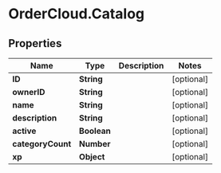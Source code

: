 # OrderCloud.Catalog

## Properties
Name | Type | Description | Notes
------------ | ------------- | ------------- | -------------
**ID** | **String** |  | [optional] 
**ownerID** | **String** |  | [optional] 
**name** | **String** |  | [optional] 
**description** | **String** |  | [optional] 
**active** | **Boolean** |  | [optional] 
**categoryCount** | **Number** |  | [optional] 
**xp** | **Object** |  | [optional] 


